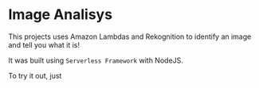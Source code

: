 # Image Analisys

This projects uses Amazon Lambdas and Rekognition to identify an image and tell you what it is!

It was built using `Serverless Framework` with NodeJS.

To try it out, just 
